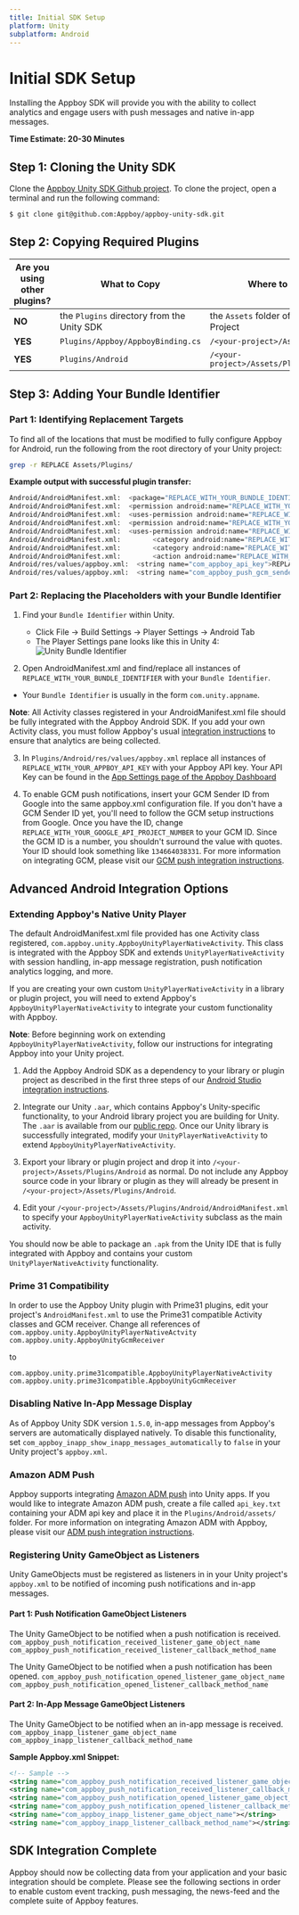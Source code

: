 ```yaml
---
title: Initial SDK Setup
platform: Unity
subplatform: Android
---
```

# Initial SDK Setup

Installing the Appboy SDK will provide you with the ability to collect analytics and engage users with push messages and native in-app messages.

__Time Estimate: 20-30 Minutes__

## Step 1: Cloning the Unity SDK
Clone the [Appboy Unity SDK Github project][1].
To clone the project, open a terminal and run the following command:
```bash
$ git clone git@github.com:Appboy/appboy-unity-sdk.git
```

## Step 2: Copying Required Plugins

| Are you using other plugins? | What to Copy | Where to Copy |
| ---------------------------- | ------------ | ------------- |
| __NO__ | the `Plugins` directory from the Unity SDK | the `Assets` folder of your Unity Project |
| __YES__ | `Plugins/Appboy/AppboyBinding.cs` | `/<your-project>/Assets/Plugins` |
| __YES__ | `Plugins/Android` | `/<your-project>/Assets/Plugins/Android` |

## Step 3: Adding Your Bundle Identifier

### Part 1: Identifying Replacement Targets
To find all of the locations that must be modified to fully configure Appboy for Android, run the following from the root directory of your Unity project:

```bash
grep -r REPLACE Assets/Plugins/
```

**Example output with successful plugin transfer:**

```bash
Android/AndroidManifest.xml:  <package="REPLACE_WITH_YOUR_BUNDLE_IDENTIFIER" android:versionCode="1" android:versionName="0.0">
Android/AndroidManifest.xml:  <permission android:name="REPLACE_WITH_YOUR_BUNDLE_IDENTIFIER.permission.C2D_MESSAGE" android:protectionLevel="signature" />
Android/AndroidManifest.xml:  <uses-permission android:name="REPLACE_WITH_YOUR_BUNDLE_IDENTIFIER.permission.C2D_MESSAGE" />
Android/AndroidManifest.xml:  <permission android:name="REPLACE_WITH_YOUR_BUNDLE_IDENTIFIER.permission.RECEIVE_ADM_MESSAGE" android:protectionLevel="signature" />
Android/AndroidManifest.xml:  <uses-permission android:name="REPLACE_WITH_YOUR_BUNDLE_IDENTIFIER.permission.RECEIVE_ADM_MESSAGE" />
Android/AndroidManifest.xml:        <category android:name="REPLACE_WITH_YOUR_BUNDLE_IDENTIFIER" />
Android/AndroidManifest.xml:        <category android:name="REPLACE_WITH_YOUR_BUNDLE_IDENTIFIER" />
Android/AndroidManifest.xml:        <action android:name="REPLACE_WITH_YOUR_BUNDLE_IDENTIFIER.intent.APPBOY_NOTIFICATION_OPENED" />
Android/res/values/appboy.xml:  <string name="com_appboy_api_key">REPLACE_WITH_YOUR_APPBOY_API_KEY</string>
Android/res/values/appboy.xml:  <string name="com_appboy_push_gcm_sender_id">REPLACE_WITH_YOUR_GCM_SENDER_ID</string> <!-- Replace with your gcm sender ID. The sender ID is your Google API project number. -->

```

### Part 2: Replacing the Placeholders with your Bundle Identifier

1. Find your `Bundle Identifier` within Unity.
	- Click File -> Build Settings -> Player Settings -> Android Tab
	- The Player Settings pane looks like this in Unity 4:
	![Unity Bundle Identifier][2]

2. Open AndroidManifest.xml and find/replace all instances of `REPLACE_WITH_YOUR_BUNDLE_IDENTIFIER` with your `Bundle Identifier`.
  - Your `Bundle Identifier` is usually in the form `com.unity.appname`.

  __Note__: All Activity classes registered in your AndroidManifest.xml file should be fully integrated with the Appboy Android SDK. If you add your own Activity class, you must follow Appboy's usual [integration instructions][9] to ensure that analytics are being collected.

3. In `Plugins/Android/res/values/appboy.xml` replace all instances of `REPLACE_WITH_YOUR_APPBOY_API_KEY` with your Appboy API key. Your API Key can be found in the [App Settings page of the Appboy Dashboard][3]

4. To enable GCM push notifications, insert your GCM Sender ID from Google into the same appboy.xml configuration file. If you don't have a GCM Sender ID yet, you'll need to follow the GCM setup instructions from Google. Once you have the ID, change `REPLACE_WITH_YOUR_GOOGLE_API_PROJECT_NUMBER` to your GCM ID. Since the GCM ID is a number, you shouldn't surround the value with quotes. Your ID should look something like `134664038331`.  For more information on integrating GCM, please visit our [GCM push integration instructions][12].

## Advanced Android Integration Options

### Extending Appboy's Native Unity Player

The default AndroidManifest.xml file provided has one Activity class registered, `com.appboy.unity.AppboyUnityPlayerNativeActivity`.  This class is integrated with the Appboy SDK and extends `UnityPlayerNativeActivity` with session handling, in-app message registration, push notification analytics logging, and more.  

If you are creating your own custom `UnityPlayerNativeActivity` in a library or plugin project, you will need to extend Appboy's `AppboyUnityPlayerNativeActivity` to integrate your custom functionality with Appboy.

__Note__: Before beginning work on extending `AppboyUnityPlayerNativeActivity`, follow our instructions for integrating Appboy into your Unity project.

1. Add the Appboy Android SDK as a dependency to your library or plugin project as described in the first three steps of our [Android Studio integration instructions][14].

2. Integrate our Unity `.aar`, which contains Appboy's Unity-specific functionality, to your Android library project you are building for Unity.  The `.aar` is available from our [public repo][15].  Once our Unity library is successfully integrated, modify your `UnityPlayerNativeActivity` to extend `AppboyUnityPlayerNativeActivity`.  

3. Export your library or plugin project and drop it into `/<your-project>/Assets/Plugins/Android` as normal.  Do not include any Appboy source code in your library or plugin as they will already be present in `/<your-project>/Assets/Plugins/Android`.

4. Edit your `/<your-project>/Assets/Plugins/Android/AndroidManifest.xml` to specify your `AppboyUnityPlayerNativeActivity` subclass as the main activity.

You should now be able to package an `.apk` from the Unity IDE that is fully integrated with Appboy and contains your custom `UnityPlayerNativeActivity` functionality.

### Prime 31 Compatibility

In order to use the Appboy Unity plugin with Prime31 plugins, edit your project's `AndroidManifest.xml` to use the Prime31 compatible Activity classes and GCM receiver. Change all references of
`com.appboy.unity.AppboyUnityPlayerNativeActvity`
`com.appboy.unity.AppboyUnityGcmReceiver`

to

`com.appboy.unity.prime31compatible.AppboyUnityPlayerNativeActivity`
`com.appboy.unity.prime31compatible.AppboyUnityGcmReceiver`

### Disabling Native In-App Message Display

As of Appboy Unity SDK version `1.5.0`, in-app messages from Appboy's servers are automatically displayed natively.  To disable this functionality, set `com_appboy_inapp_show_inapp_messages_automatically` to `false` in your Unity project's `appboy.xml`.

### Amazon ADM Push

Appboy supports integrating [Amazon ADM push][10] into Unity apps.  If you would like to integrate Amazon ADM push, create a file called `api_key.txt` containing your ADM api key and place it in the `Plugins/Android/assets/` folder.  For more information on integrating Amazon ADM with Appboy, please visit our [ADM push integration instructions][11].

### Registering Unity GameObject as Listeners
Unity GameObjects must be registered as listeners in in your Unity project's `appboy.xml` to be notified of incoming push notifications and in-app messages.

#### Part 1: Push Notification GameObject Listeners
The Unity GameObject to be notified when a push notification is received.
`com_appboy_push_notification_received_listener_game_object_name`
`com_appboy_push_notification_received_listener_callback_method_name`

The Unity GameObject to be notified when a push notification has been opened.
`com_appboy_push_notification_opened_listener_game_object_name`
`com_appboy_push_notification_opened_listener_callback_method_name`

#### Part 2: In-App Message GameObject Listeners
The Unity GameObject to be notified when an in-app message is received.
    `com_appboy_inapp_listener_game_object_name`
    `com_appboy_inapp_listener_callback_method_name`

**Sample Appboy.xml Snippet:**

```xml
<!-- Sample -->
<string name="com_appboy_push_notification_received_listener_game_object_name"></string>
<string name="com_appboy_push_notification_received_listener_callback_method_name"></string>
<string name="com_appboy_push_notification_opened_listener_game_object_name"></string>
<string name="com_appboy_push_notification_opened_listener_callback_method_name"></string>
<string name="com_appboy_inapp_listener_game_object_name"></string>
<string name="com_appboy_inapp_listener_callback_method_name"></string>
```

## SDK Integration Complete

Appboy should now be collecting data from your application and your basic integration should be complete. Please see the following sections in order to enable custom event tracking, push messaging, the news-feed and the complete suite of Appboy features.

[1]: https://github.com/appboy/appboy-unity-sdk
[2]: /assets/img/UnityBundleIdentifier.png
[3]: https://dashboard.appboy.com/app_settings/app_settings/settings
[4]: /App_Group_Configuration "Dashboard Setup API Keys"
[5]: #clone-unity
[6]: #copy-plugins
[7]: #add-bundle-id
[9]: /Android/#initial-sdk-setup
[10]: https://developer.amazon.com/public/apis/engage/device-messaging
[11]: https://documentation.appboy.com/Enabling_Message_Channels/Push_Notifications/FireOS
[12]: https://documentation.appboy.com/Enabling_Message_Channels/Push_Notifications/Android
[13]: #android-advanced
[14]: https://documentation.appboy.com/SDK_Integration/Android_and_FireOS#integrate-with-android-studio
[15]: https://github.com/Appboy/appboy-unity-sdk/blob/master/Plugins/Android/libs/appboy-unity.aar
[16]: #extending-native
[17]: #prime-31
[18]: #adm-push
[19]: #game-objects
[20]: #inapp-disabling-native
